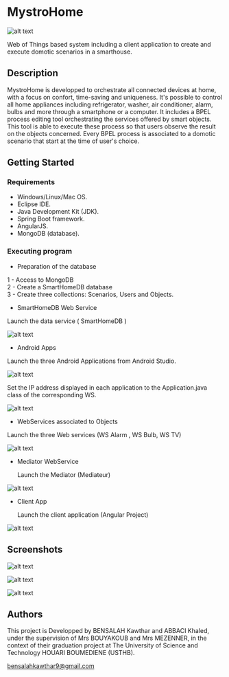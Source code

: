 # MystroHome

![alt text](https://raw.githubusercontent.com/kawthar-bensalah/MystroHome/master/logo2.PNG)


Web of Things based system including a client application to create and execute domotic scenarios in a smarthouse. 

## Description

MystroHome is developped to orchestrate all connected devices at home, with a focus on confort, time-saving and uniqueness. It's possible to control all  home appliances including refrigerator, washer, air conditioner, alarm, bulbs and more through a smartphone or a computer. It includes a BPEL process editing tool orchestrating the services offered by smart objects. This tool is able to execute these process so that users observe the result on the objects concerned. Every BPEL process is associated to a domotic scenario that start at the time of user's choice.

## Getting Started

### Requirements

* Windows/Linux/Mac OS.
* Eclipse IDE.
* Java Development Kit (JDK).
* Spring Boot framework.
* AngularJS.
* MongoDB (database).

### Executing program

* Preparation of the database

1 - Access to MongoDB  
2 - Create a SmartHomeDB database  
3 - Create three collections: Scenarios, Users and Objects.

* SmartHomeDB Web Service 

 Launch the data service ( SmartHomeDB )

![alt text](https://raw.githubusercontent.com/kawthar-bensalah/MystroHome/master/screen12.PNG)

* Android Apps

 Launch the three Android Applications from Android Studio.

![alt text](https://raw.githubusercontent.com/kawthar-bensalah/MystroHome/master/screen13.PNG)

  Set the IP address displayed in each application to the Application.java class of the corresponding WS. 

![alt text](https://raw.githubusercontent.com/kawthar-bensalah/MystroHome/master/screen14.PNG)

* WebServices associated to Objects 

 Launch the three Web services (WS Alarm , WS Bulb, WS TV)

![alt text](https://raw.githubusercontent.com/kawthar-bensalah/MystroHome/master/screen15.PNG)

* Mediator WebService

  Launch the Mediator (Mediateur)

![alt text](https://raw.githubusercontent.com/kawthar-bensalah/MystroHome/master/screen16.PNG)

* Client App

  Launch the client application (Angular Project)


![alt text](https://raw.githubusercontent.com/kawthar-bensalah/MystroHome/master/screen17.PNG)

## Screenshots

![alt text](https://raw.githubusercontent.com/kawthar-bensalah/MystroHome/master/screen9.PNG)

![alt text](https://raw.githubusercontent.com/kawthar-bensalah/MystroHome/master/screen10.PNG)

![alt text](https://raw.githubusercontent.com/kawthar-bensalah/MystroHome/master/screen11.PNG)




## Authors

This project is Developped by BENSALAH Kawthar and ABBACI Khaled, under the supervision of Mrs BOUYAKOUB and Mrs MEZENNER, in the context of their graduation project at The University of Science and Technology HOUARI BOUMEDIENE (USTHB).

bensalahkawthar9@gmail.com
